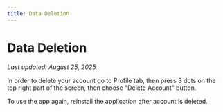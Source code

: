 ```yaml
---
title: Data Deletion
---
```


# Data Deletion

_Last updated: August 25, 2025_

In order to delete your account go to Profile tab, then press 3 dots on the top right part of the screen, then choose "Delete Account" button.

To use the app again, reinstall the application after account is deleted.